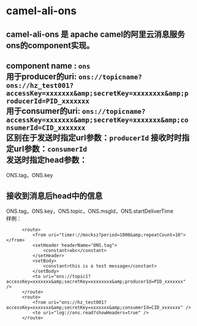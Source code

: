 camel-ali-ons
==========
camel-ali-ons 是 apache camel的阿里云消息服务ons的component实现。
------
component name :  `ons`  
用于producer的uri: `ons://topicname?ons://hz_test001?accessKey=xxxxxxx&amp;secretKey=xxxxxxxx&amp;producerId=PID_xxxxxxx`  
用于consumer的uri: `ons://topicname?accessKey=xxxxxxx&amp;secretKey=xxxxxxx&amp;consumerId=CID_xxxxxxx`  
区别在于发送时指定url参数：`producerId`  接收时时指定url参数：`consumerId`  
发送时指定head参数：
------
ONS.tag，ONS.key  

接收到消息后head中的信息
------
ONS.tag，ONS.key，ONS.topic，ONS.msgId，ONS.startDeliverTime  
样例：
```
      <route>
          <from uri="timer://mocksz?period=1000&amp;repeatCount=10"></from>
          <setHeader headerName="ONS.tag">
              <constant>abc</constant>
          </setHeader>
          <setBody>
              <constant>this is a test message</constant>
          </setBody>
          <to uri="ons://topic1?accessKey=xxxxxxx&amp;secretKey=xxxxxxxx&amp;producerId=PID_xxxxxxx" />
      </route>
      <route>
          <from uri="ons://hz_test001?accessKey=xxxxxxx&amp;secretKey=xxxxxxx&amp;consumerId=CID_xxxxxxx" />
          <to uri="log://ons.read?showHeaders=true" />
      </route>

```
